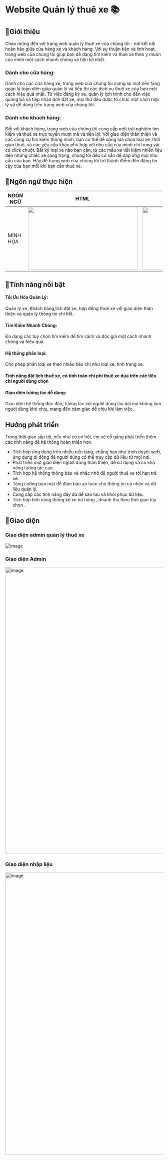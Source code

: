 
<h1>Website Quản lý thuê xe 📚</h1>
<h2>🚀Giới thiệu</h2>
Chào mừng đến với trang web quản lý thuê xe của chúng tôi - nơi kết nối hoàn hảo giữa cửa hàng xe và khách hàng. Với sự thuận tiện và linh hoạt, trang web của chúng tôi giúp bạn dễ dàng tìm kiếm và thuê xe theo ý muốn của mình một cách nhanh chóng và tiện lợi nhất.
<h3>Dành cho cửa hàng:</h3>
Dành cho các cửa hàng xe, trang web của chúng tôi mang lại một nền tảng quản lý toàn diện giúp quản lý và tiếp thị các dịch vụ thuê xe của bạn một cách hiệu quả nhất. Từ việc đăng ký xe, quản lý lịch trình cho đến việc quảng bá và tiếp nhận đơn đặt xe, mọi thứ đều được tổ chức một cách hợp lý và dễ dàng trên trang web của chúng tôi.
<h3>Dành cho khách hàng:</h3>
Đối với khách hàng, trang web của chúng tôi cung cấp một trải nghiệm tìm kiếm và thuê xe trực tuyến mượt mà và tiện lợi. Với giao diện thân thiện và các công cụ tìm kiếm thông minh, bạn có thể dễ dàng lựa chọn loại xe, thời gian thuê, và các yêu cầu khác phù hợp với nhu cầu của mình chỉ trong vài cú click chuột.
Bất kỳ loại xe nào bạn cần, từ các mẫu xe tiết kiệm nhiên liệu đến những chiếc xe sang trọng, chúng tôi đều có sẵn để đáp ứng mọi nhu cầu của bạn. Hãy để trang web của chúng tôi trở thành điểm đến đáng tin cậy của bạn mỗi khi bạn cần thuê xe.
<h2>🚀Ngôn ngữ thực hiện</h2>

| NGÔN NGỮ | HTML | CSS | PHP | BOOTSTRAP |
|---------------|---------------|---------------|---------------|---------------|
|MINH HỌA | <img src="https://geekofcoding.files.wordpress.com/2020/09/images.png" width="350" height="200">  | <img src="https://1000marcas.net/wp-content/uploads/2021/02/CSS-Logo.png" width="400" height="200"> |  <img src="https://th.bing.com/th/id/OIP.zeEkrWA3qYX0zZtlOMiU6wHaD7?pid=ImgDet&rs=1" width="300" height="200"> | <img src="https://th.bing.com/th/id/R.4620a7e6ca6b73bc78941c932d142adc?rik=32h85FpgRbuuUg&riu=http%3a%2f%2flogonoid.com%2fimages%2fbootstrap-logo.png&ehk=vZriWtnqQlrT0zV7Bku%2fJUjLldGsCk%2fm8DarITcpCXg%3d&risl=&pid=ImgRaw&r=0" width="250" height="200"> |

<h2>🚀Tính năng nổi bật</h2>
<h4>Tối Ưu Hóa Quản Lý:</h4> Quản lý xe ,Khách hàng,lịch đặt xe, hợp đồng thuê xe với giao diện thân thiện và quản lý thông tin chi tiết.</h4>
<h4>Tìm Kiếm Nhanh Chóng:</h4>  Đa dạng các tùy chọn tìm kiếm để tìm sách và độc giả một cách nhanh chóng và hiệu quả.</h4>
<h4>Hệ thống phân loại:</h4> Cho phép phân loại xe theo nhiều tiêu chí như loại xe, tình trạng xe.</h4>
<h4>Tính năng đặt lịch thuê xe, có tính toán chi phí thuê xe dựa trên các tiêu chí người dùng chọn</h4>
<h4>Giao diện tương tác dễ dàng:</h4> Giao diện hệ thống độc đáo, tương tác với người dùng lâu dài mà không làm người dùng khó chịu, mang đến cảm giác dễ chịu khi làm việc.</h4>

<h2>Hướng phát triển</h2>

Trong thời gian sắp tới, nếu như có cơ hội, em sẽ cố gắng phát triển thêm các tính năng để hệ thống hoàn thiện hơn.<br>

- Tích hợp ứng dụng trên nhiều nền tảng, chẳng hạn như trình duyệt web, ứng dụng di động để người dùng có thể truy cập dữ liệu từ mọi nơi.
- Phát triển một giao diện người dùng thân thiện, dễ sử dụng và có khả năng tương tác cao.
- Tích hợp hệ thống thông báo và nhắc nhở để người thuê xe tới hạn trả xe.
- Tăng cường bảo mật để đảm bảo an toàn cho thông tin cá nhân và dữ liệu quản lý.
- Cung cấp các tính năng đầy đủ để sao lưu và khôi phục dữ liệu.
- Tích hợp tính năng thống kê xe hư hỏng , doanh thu theo thời gian tùy chọn .

<h2>🚀Giao diện</h2>
<h3>Giao diện admin quản lý thuê xe </h3>

![image](https://github.com/camtu470/Nhom3_QuanLyThuVien_T6_Ca2/assets/147785899/8c54a3d6-8692-496b-8013-bb0519146456)

<h3>Giao diện Admin</h3>

<img width="916" alt="image" src="https://github.com/camtu470/Nhom3_QuanLyThuVien_T6_Ca2/assets/147785554/455cc954-ad4a-4f91-8956-c0d891401eeb">


<h3>Giao diện nhập liệu</h3>
<img width="902" alt="image" src="https://github.com/camtu470/Nhom3_QuanLyThuVien_T6_Ca2/assets/147785554/3a3f5f97-ccd2-47c9-8fc2-4ddbee17c52a">



